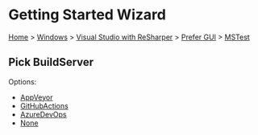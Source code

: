 <!--
GENERATED FILE - DO NOT EDIT
This file was generated by [MarkdownSnippets](https://github.com/SimonCropp/MarkdownSnippets).
Source File: /docs/mdsource/wiz/Windows_VisualStudioWithReSharper_Gui_MSTest.source.md
To change this file edit the source file and then run MarkdownSnippets.
-->

# Getting Started Wizard

[Home](/docs/wiz/readme.md) > [Windows](Windows.md) > [Visual Studio with ReSharper](Windows_VisualStudioWithReSharper.md) > [Prefer GUI](Windows_VisualStudioWithReSharper_Gui.md) > [MSTest](Windows_VisualStudioWithReSharper_Gui_MSTest.md)

## Pick BuildServer

Options:
 * [AppVeyor](Windows_VisualStudioWithReSharper_Gui_MSTest_AppVeyor.md)
 * [GitHubActions](Windows_VisualStudioWithReSharper_Gui_MSTest_GitHubActions.md)
 * [AzureDevOps](Windows_VisualStudioWithReSharper_Gui_MSTest_AzureDevOps.md)
 * [None](Windows_VisualStudioWithReSharper_Gui_MSTest_None.md)
